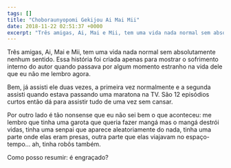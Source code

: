 ```yaml
---
tags: []
title: "Choboraunyopomi Gekijou Ai Mai Mii"
date: 2018-11-22 02:51:37 +0000
excerpt: "Três amigas, Ai, Mai e Mii, tem uma vida nada normal sem absolutamente nenhum sentido. Essa história foi criada apenas para mostrar o..."
---
```


Três amigas, Ai, Mai e Mii, tem uma vida nada normal sem absolutamente nenhum sentido. Essa história foi criada apenas para mostrar o sofrimento interno do autor quando passava por algum momento estranho na vida dele que eu não me lembro agora.

Bem, já assisti ele duas vezes, a primeira vez normalmente e a segunda assisti quando estava passando uma maratona na TV. São 12 episódios curtos então dá para assistir tudo de uma vez sem cansar.

Por outro lado é tão nonsense que eu não sei bem o que aconteceu: me lembro que tinha uma garota que queria fazer mangá mas o mangá destrói vidas, tinha uma senpai que aparece aleatoriamente do nada, tinha uma parte onde elas eram presas, outra parte que elas viajavam no espaço-tempo… ah, tinha robôs também.

Como posso resumir: é engraçado?